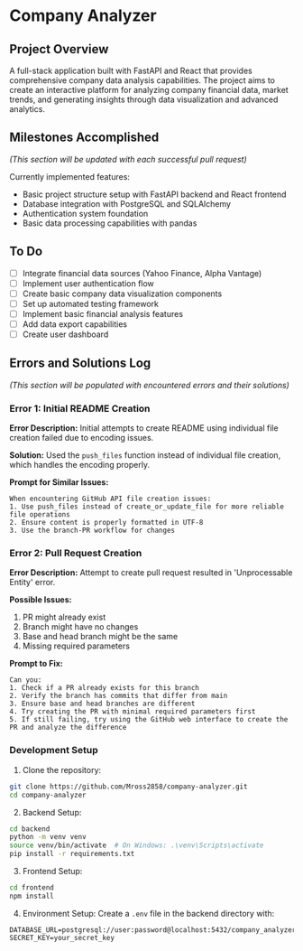 # Company Analyzer

## Project Overview
A full-stack application built with FastAPI and React that provides comprehensive company data analysis capabilities. The project aims to create an interactive platform for analyzing company financial data, market trends, and generating insights through data visualization and advanced analytics.

## Milestones Accomplished
*(This section will be updated with each successful pull request)*

Currently implemented features:
- Basic project structure setup with FastAPI backend and React frontend
- Database integration with PostgreSQL and SQLAlchemy
- Authentication system foundation
- Basic data processing capabilities with pandas

## To Do
- [ ] Integrate financial data sources (Yahoo Finance, Alpha Vantage)
- [ ] Implement user authentication flow
- [ ] Create basic company data visualization components
- [ ] Set up automated testing framework
- [ ] Implement basic financial analysis features
- [ ] Add data export capabilities
- [ ] Create user dashboard

## Errors and Solutions Log
*(This section will be populated with encountered errors and their solutions)*

### Error 1: Initial README Creation
**Error Description:** Initial attempts to create README using individual file creation failed due to encoding issues.

**Solution:**
Used the `push_files` function instead of individual file creation, which handles the encoding properly.

**Prompt for Similar Issues:**
```
When encountering GitHub API file creation issues:
1. Use push_files instead of create_or_update_file for more reliable file operations
2. Ensure content is properly formatted in UTF-8
3. Use the branch-PR workflow for changes
```

### Error 2: Pull Request Creation
**Error Description:** Attempt to create pull request resulted in 'Unprocessable Entity' error.

**Possible Issues:**
1. PR might already exist
2. Branch might have no changes
3. Base and head branch might be the same
4. Missing required parameters

**Prompt to Fix:**
```
Can you:
1. Check if a PR already exists for this branch
2. Verify the branch has commits that differ from main
3. Ensure base and head branches are different
4. Try creating the PR with minimal required parameters first
5. If still failing, try using the GitHub web interface to create the PR and analyze the difference
```

### Development Setup
1. Clone the repository:
```bash
git clone https://github.com/Mross2858/company-analyzer.git
cd company-analyzer
```

2. Backend Setup:
```bash
cd backend
python -m venv venv
source venv/bin/activate  # On Windows: .\venv\Scripts\activate
pip install -r requirements.txt
```

3. Frontend Setup:
```bash
cd frontend
npm install
```

4. Environment Setup:
Create a `.env` file in the backend directory with:
```
DATABASE_URL=postgresql://user:password@localhost:5432/company_analyzer
SECRET_KEY=your_secret_key
```